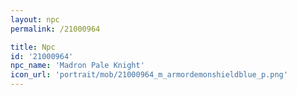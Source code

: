 ```yaml
---
layout: npc
permalink: /21000964

title: Npc
id: '21000964'
npc_name: 'Madron Pale Knight'
icon_url: 'portrait/mob/21000964_m_armordemonshieldblue_p.png'
---
```

